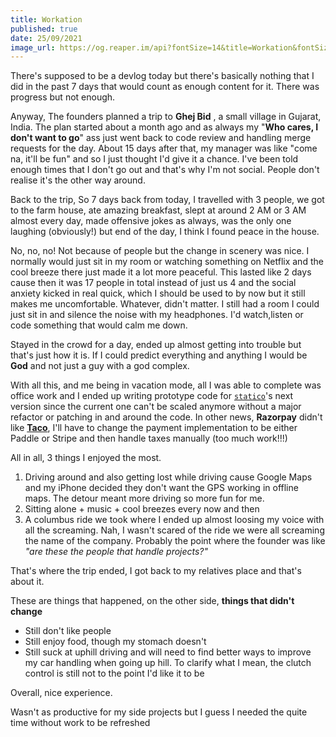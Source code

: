 ```yaml
---
title: Workation
published: true
date: 25/09/2021
image_url: https://og.reaper.im/api?fontSize=14&title=Workation&fontSizeTwo=8&color=%23000&backgroundImageURL=https%3A%2F%2Freaper.im%2Fassets%2Fog-post-background.png
---
```


There's supposed to be a devlog today but there's basically nothing that I did
in the past 7 days that would count as enough content for it. There was progress
but not enough.

Anyway, The founders planned a trip to **Ghej Bid** , a small village in
Gujarat, India. The plan started about a month ago and as always my "**Who
cares, I don't want to go**" ass just went back to code review and handling
merge requests for the day. About 15 days after that, my manager was like "come
na, it'll be fun" and so I just thought I'd give it a chance. I've been told
enough times that I don't go out and that's why I'm not social. People don't
realise it's the other way around.

Back to the trip, So 7 days back from today, I travelled with 3 people, we got
to the farm house, ate amazing breakfast, slept at around 2 AM or 3 AM almost
every day, made offensive jokes as always, was the only one laughing
(obviously!) but end of the day, I think I found peace in the house.

No, no, no! Not because of people but the change in scenery was nice. I normally
would just sit in my room or watching something on Netflix and the cool breeze
there just made it a lot more peaceful. This lasted like 2 days cause then it
was 17 people in total instead of just us 4 and the social anxiety kicked in
real quick, which I should be used to by now but it still makes me
uncomfortable. Whatever, didn't matter. I still had a room I could just sit in
and silence the noise with my headphones. I'd watch,listen or code something
that would calm me down.

Stayed in the crowd for a day, ended up almost getting into trouble but that's
just how it is. If I could predict everything and anything I would be **God**
and not just a guy with a god complex.

With all this, and me being in vacation mode, all I was able to complete was
office work and I ended up writing prototype code for
[`statico`](https://github.com/barelyhuman)'s next version since the current one
can't be scaled anymore without a major refactor or patching in and around the
code. In other news, **Razorpay** didn't like [**Taco**](https://tacotasks.co),
I'll have to change the payment implementation to be either Paddle or Stripe and
then handle taxes manually (too much work!!!)

All in all, 3 things I enjoyed the most.

1. Driving around and also getting lost while driving cause Google Maps and my
   iPhone decided they don't want the GPS working in offline maps. The detour
   meant more driving so more fun for me.
2. Sitting alone + music + cool breezes every now and then
3. A columbus ride we took where I ended up almost loosing my voice with all the
   screaming. Nah, I wasn't scared of the ride we were all screaming the name of
   the company. Probably the point where the founder was like _"are these the
   people that handle projects?"_

That's where the trip ended, I got back to my relatives place and that's about
it.

These are things that happened, on the other side, **things that didn't change**

- Still don't like people
- Still enjoy food, though my stomach doesn't
- Still suck at uphill driving and will need to find better ways to improve my
  car handling when going up hill. To clarify what I mean, the clutch control is
  still not to the point I'd like it to be

Overall, nice experience.

Wasn't as productive for my side projects but I guess I needed the quite time
without work to be refreshed
